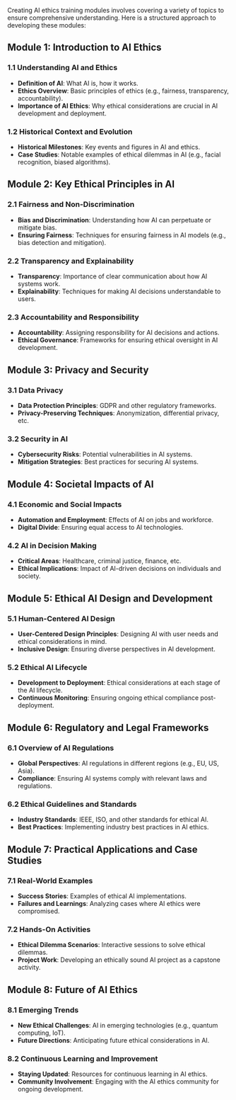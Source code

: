 Creating AI ethics training modules involves covering a variety of topics to ensure comprehensive understanding. Here is a structured approach to developing these modules:

## Module 1: Introduction to AI Ethics

### 1.1 Understanding AI and Ethics
- **Definition of AI**: What AI is, how it works.
- **Ethics Overview**: Basic principles of ethics (e.g., fairness, transparency, accountability).
- **Importance of AI Ethics**: Why ethical considerations are crucial in AI development and deployment.

### 1.2 Historical Context and Evolution
- **Historical Milestones**: Key events and figures in AI and ethics.
- **Case Studies**: Notable examples of ethical dilemmas in AI (e.g., facial recognition, biased algorithms).

## Module 2: Key Ethical Principles in AI

### 2.1 Fairness and Non-Discrimination
- **Bias and Discrimination**: Understanding how AI can perpetuate or mitigate bias.
- **Ensuring Fairness**: Techniques for ensuring fairness in AI models (e.g., bias detection and mitigation).

### 2.2 Transparency and Explainability
- **Transparency**: Importance of clear communication about how AI systems work.
- **Explainability**: Techniques for making AI decisions understandable to users.

### 2.3 Accountability and Responsibility
- **Accountability**: Assigning responsibility for AI decisions and actions.
- **Ethical Governance**: Frameworks for ensuring ethical oversight in AI development.

## Module 3: Privacy and Security

### 3.1 Data Privacy
- **Data Protection Principles**: GDPR and other regulatory frameworks.
- **Privacy-Preserving Techniques**: Anonymization, differential privacy, etc.

### 3.2 Security in AI
- **Cybersecurity Risks**: Potential vulnerabilities in AI systems.
- **Mitigation Strategies**: Best practices for securing AI systems.

## Module 4: Societal Impacts of AI

### 4.1 Economic and Social Impacts
- **Automation and Employment**: Effects of AI on jobs and workforce.
- **Digital Divide**: Ensuring equal access to AI technologies.

### 4.2 AI in Decision Making
- **Critical Areas**: Healthcare, criminal justice, finance, etc.
- **Ethical Implications**: Impact of AI-driven decisions on individuals and society.

## Module 5: Ethical AI Design and Development

### 5.1 Human-Centered AI Design
- **User-Centered Design Principles**: Designing AI with user needs and ethical considerations in mind.
- **Inclusive Design**: Ensuring diverse perspectives in AI development.

### 5.2 Ethical AI Lifecycle
- **Development to Deployment**: Ethical considerations at each stage of the AI lifecycle.
- **Continuous Monitoring**: Ensuring ongoing ethical compliance post-deployment.

## Module 6: Regulatory and Legal Frameworks

### 6.1 Overview of AI Regulations
- **Global Perspectives**: AI regulations in different regions (e.g., EU, US, Asia).
- **Compliance**: Ensuring AI systems comply with relevant laws and regulations.

### 6.2 Ethical Guidelines and Standards
- **Industry Standards**: IEEE, ISO, and other standards for ethical AI.
- **Best Practices**: Implementing industry best practices in AI ethics.

## Module 7: Practical Applications and Case Studies

### 7.1 Real-World Examples
- **Success Stories**: Examples of ethical AI implementations.
- **Failures and Learnings**: Analyzing cases where AI ethics were compromised.

### 7.2 Hands-On Activities
- **Ethical Dilemma Scenarios**: Interactive sessions to solve ethical dilemmas.
- **Project Work**: Developing an ethically sound AI project as a capstone activity.

## Module 8: Future of AI Ethics

### 8.1 Emerging Trends
- **New Ethical Challenges**: AI in emerging technologies (e.g., quantum computing, IoT).
- **Future Directions**: Anticipating future ethical considerations in AI.

### 8.2 Continuous Learning and Improvement
- **Staying Updated**: Resources for continuous learning in AI ethics.
- **Community Involvement**: Engaging with the AI ethics community for ongoing development.

